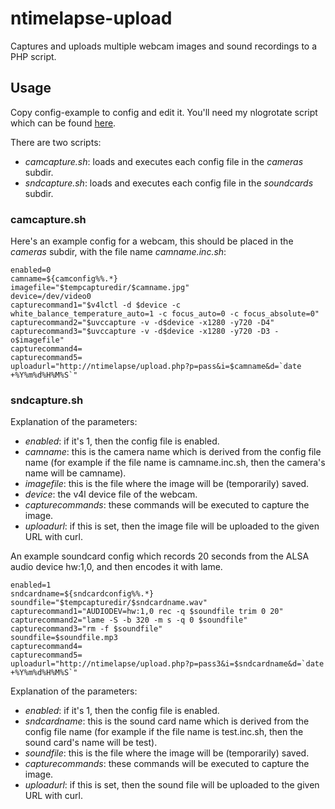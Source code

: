 ntimelapse-upload
=================

Captures and uploads multiple webcam images and sound recordings to a PHP script.

## Usage

Copy config-example to config and edit it. You'll need my nlogrotate script which
can be found [here](https://github.com/nonoo/nlogrotate).

There are two scripts:

- *camcapture.sh*: loads and executes each config file in the *cameras* subdir.
- *sndcapture.sh*: loads and executes each config file in the *soundcards* subdir.

### camcapture.sh

Here's an example config for a webcam, this should be placed in the *cameras* subdir,
with the file name *camname.inc.sh*:

````
enabled=0
camname=${camconfig%%.*}
imagefile="$tempcapturedir/$camname.jpg"
device=/dev/video0
capturecommand1="$v4lctl -d $device -c white_balance_temperature_auto=1 -c focus_auto=0 -c focus_absolute=0"
capturecommand2="$uvccapture -v -d$device -x1280 -y720 -D4"
capturecommand3="$uvccapture -v -d$device -x1280 -y720 -D3 -o$imagefile"
capturecommand4=
capturecommand5=
uploadurl="http://ntimelapse/upload.php?p=pass&i=$camname&d=`date +%Y%m%d%H%M%S`"
````

### sndcapture.sh

Explanation of the parameters:

- *enabled*: if it's 1, then the config file is enabled.
- *camname*: this is the camera name which is derived from the config file name
             (for example if the file name is camname.inc.sh, then the camera's
             name will be camname).
- *imagefile*: this is the file where the image will be (temporarily) saved.
- *device*: the v4l device file of the webcam.
- *capturecommands*: these commands will be executed to capture the image.
- *uploadurl*: if this is set, then the image file will be uploaded to the given
               URL with curl.

An example soundcard config which records 20 seconds from the ALSA audio device
hw:1,0, and then encodes it with lame.

````
enabled=1
sndcardname=${sndcardconfig%%.*}
soundfile="$tempcapturedir/$sndcardname.wav"
capturecommand1="AUDIODEV=hw:1,0 rec -q $soundfile trim 0 20"
capturecommand2="lame -S -b 320 -m s -q 0 $soundfile"
capturecommand3="rm -f $soundfile"
soundfile=$soundfile.mp3
capturecommand4=
capturecommand5=
uploadurl="http://ntimelapse/upload.php?p=pass3&i=$sndcardname&d=`date +%Y%m%d%H%M%S`"
````

Explanation of the parameters:

- *enabled*: if it's 1, then the config file is enabled.
- *sndcardname*: this is the sound card name which is derived from the config
                 file name (for example if the file name is test.inc.sh, then
                 the sound card's name will be test).
- *soundfile*: this is the file where the image will be (temporarily) saved.
- *capturecommands*: these commands will be executed to capture the image.
- *uploadurl*: if this is set, then the sound file will be uploaded to the given
               URL with curl.
